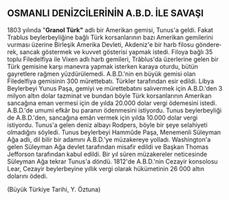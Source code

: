 ## OSMANLI DENİZCİLERİNİN A.B.D. İLE SAVAŞI

1803 yılında "**Granol Türk"** adlı bir Ameri­kan gemisi, Tunus'a geldi. Fakat Trablus beyler­beyliğine bağlı Türk korsanlarının bazı Ameri­kan gemilerini vurması üzerine Birleşik Ameri­ka Devleti, Akdeniz'e bir harb filosu göndere­rek, sancak göstermek ve kuvvet gösterisi yap­mak istedi. Filoya bağlı 35 toplu Filedelfiya ile Vixen adlı harb gemileri, Trâblus'da üzerlerine gelen bir Türk gemisine karşı manevra yapmak isterken karaya oturdu, bütün gayretlere rağ­men yüzdürülemedi. A.B.D.'nin en büyük gemisi olan Filedelfiya gemisinin 300 mürettebatı. Türk­ler tarafından esir edildi. Libya Beylerbeyi Yu­nus Paşa, gemiyi ve mürettebatını salıvermek için A.B.D.'den 3 milyon altın dolar tazminat ve bundan böyle Türk korsanlarının Amerikan san­cağına eman vermesi için de yılda 20.000 dolar vergi ödemesini istedi. A.B.D.'de umumi efkâr bu paranın ödenmesini istiyordu. Tunus beylerbeyliği de A.B.D.'den, sancağına emân vermek için yılda 10.000 dolar vergi istiyordu. Tunus'a gelen deniz albayı Rodpers, böyle bir şeye selahiyeti olmadığını söyledi. Tunus beylerbeyi Hammûde Paşa, Menemenli Süleyman Ağa adlı, dil bilir bir adamını A.B.D.'ye müzakereye yolladı. Washington'a gelen Süleyman Ağa devlet tarafından misafir edildi ve Başkan Thomas Jefforson tarafından kabul edildi. Bir yıl süren mü­zakereler neticesinde Süleyman Ağa tekrar Tu­nus'a döndü. 1812'de A.B.D.'nin Cezayir konso­losu Lear, Cezayir beylerbeyine yıllık vergi ola­rak hükümetinin 26 000 altın dolarını ödedi.

(Büyük Türkiye Tarihi, Y. Öztuna)
